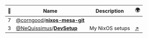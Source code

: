 |:star2: | Name | Description | 🌍|
|---|---|---|---|
|7|[@corngood](https://github.com/corngood)/[**nixos-mesa-git**](https://github.com/corngood/nixos-mesa-git)|||
|3|[@NeQuissimus](https://github.com/NeQuissimus)/[**DevSetup**](https://github.com/NeQuissimus/DevSetup)|My NixOS setups|[:arrow_upper_right:](http://nequissimus.com/DevSetup)|

